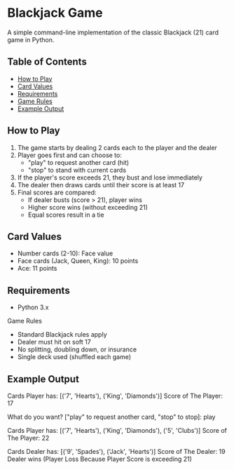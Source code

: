 # Blackjack Game

A simple command-line implementation of the classic Blackjack (21) card game in Python.

## Table of Contents
- [How to Play](#how-to-play)
- [Card Values](#card-values)
- [Requirements](#requirements)
- [Game Rules](#game-rules)
- [Example Output](#example-output)

## How to Play

1. The game starts by dealing 2 cards each to the player and the dealer
2. Player goes first and can choose to:
   - "play" to request another card (hit)
   - "stop" to stand with current cards
3. If the player's score exceeds 21, they bust and lose immediately
4. The dealer then draws cards until their score is at least 17
5. Final scores are compared:
   - If dealer busts (score > 21), player wins
   - Higher score wins (without exceeding 21)
   - Equal scores result in a tie

## Card Values
- Number cards (2-10): Face value
- Face cards (Jack, Queen, King): 10 points
- Ace: 11 points

## Requirements
- Python 3.x

Game Rules
- Standard Blackjack rules apply
- Dealer must hit on soft 17
- No splitting, doubling down, or insurance
- Single deck used (shuffled each game)

## Example Output
Cards Player has: [('7', 'Hearts'), ('King', 'Diamonds')]
Score of The Player: 17

What do you want? ["play" to request another card, "stop" to stop]: play

Cards Player has: [('7', 'Hearts'), ('King', 'Diamonds'), ('5', 'Clubs')]
Score of The Player: 22

Cards Dealer has: [('9', 'Spades'), ('Jack', 'Hearts')]
Score of The Dealer: 19
Dealer wins (Player Loss Because Player Score is exceeding 21)
